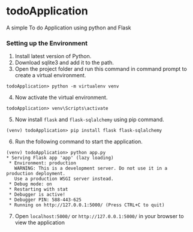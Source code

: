 # todoApplication
A simple To do Application using python and Flask

### Setting up the Environment
1. Install latest version of Python.
2. Download sqlite3 and add it to the path.
3. Open the project folder and run this command in command prompt to create a virtual environment.
```console
todoApplication> python -m virtualenv venv
```
4. Now activate the virtual environment.
```console
todoApplication> venv\Scripts\activate
```
5. Now install `flask` and `flask-sqlalchemy` using pip command.
```console
(venv) todoApplication> pip install flask flask-sqlalchemy
```
6. Run the following command to start the application.
```console
(venv) todoApplication> python app.py
* Serving Flask app 'app' (lazy loading)
 * Environment: production
   WARNING: This is a development server. Do not use it in a production deployment.
   Use a production WSGI server instead.
 * Debug mode: on
 * Restarting with stat
 * Debugger is active!
 * Debugger PIN: 588-443-625
 * Running on http://127.0.0.1:5000/ (Press CTRL+C to quit)
```
7. Open `localhost:5000/` or `http://127.0.0.1:5000/` in your browser to view the application
